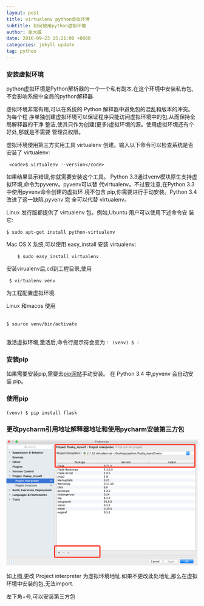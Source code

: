 ```yaml
---
layout: post
title: virtualenv python虚拟环境
subtitle: 如何使用python虚拟环境
author: 张大威
date: 2016-09-23 15:21:00 +0800
categories: jekyll update
tag: python
---
```


<h3>安装虚拟环境</h3>
python虚拟环境是Python解析器的一个一个私有副本.在这个环境中安装私有包,不会影响系统中全局的python解释器.


虚拟环境非常有用,可以在系统的 Python 解释器中避免包的混乱和版本的冲突。为每个程 序单独创建虚拟环境可以保证程序只能访问虚拟环境中的包,从而保持全局解释器的干净 整洁,使其只作为创建(更多)虚拟环境的源。使用虚拟环境还有个好处,那就是不需要 管理员权限。


虚拟环境使用第三方实用工具 virtualenv 创建。输入以下命令可以检查系统是否安装了 virtualenv:


     <code>$ virtualenv --version</code>

     
如果结果显示错误,你就需要安装这个工具。
Python 3.3通过venv模块原生支持虚拟环境,命令为pyvenv。pyvenv可以替 代virtualenv。不过要注意,在Python 3.3中使用pyvenv命令创建的虚拟环 境不包含 pip,你需要进行手动安装。Python 3.4 改进了这一缺陷,pyvenv 完 全可以代替 virtualenv。


Linux 发行版都提供了 virtualenv 包。例如,Ubuntu 用户可以使用下述命令安 装它:

```
$ sudo apt-get install python-virtualenv

```
Mac OS X 系统,可以使用 easy_install 安装 virtualenv:

```
	$ sudo easy_install virtualenv

```


安装virualenv后,cd到工程目录,使用

```
 $ virtualenv venv
```

为工程配置虚拟环境.




Linux 和macos 使用      

```

$ source venv/bin/activate 


```


激活虚拟环境,激活后,命令行提示符会变为  : ` (venv) $ :`

<h3>安装pip</h3>

如果需要安装pip,需要去[pip网站](https://pip.pypa.io/en/latest/installing.htm)手动安装。 在 Python 3.4 中,pyvenv 会自动安装 pip。

<h3>使用pip</h3>

<code>(venv) $ pip install flask</code>


<h3>更改pycharm引用地址解释器地址和使用pycharm安装第三方包</h3>

![](/img/post/pycharm_interpreter.png)

如上图,更改 Project interpreter 为虚拟环境地址.如果不更改此处地址,那么在虚拟环境中安装的包,无法import.

左下角+号,可以安装第三方包
